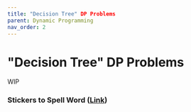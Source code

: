 ```yaml
---
title: "Decision Tree" DP Problems
parent: Dynamic Programming
nav_order: 2
---
```

# "Decision Tree" DP Problems
WIP

### Stickers to Spell Word ([Link](https://leetcode.com/problems/stickers-to-spell-word/))


